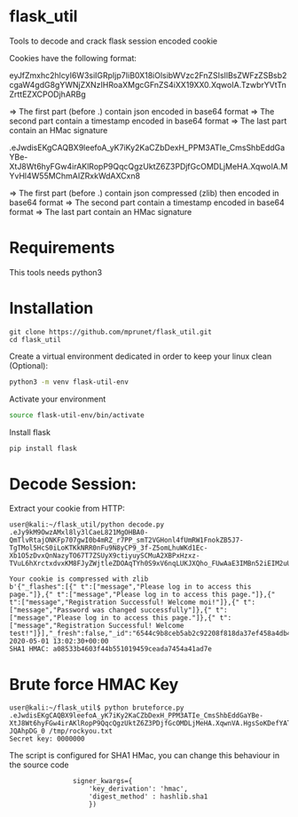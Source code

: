 # flask_util
Tools to decode and crack flask session encoded cookie

Cookies have the following format:

eyJfZmxhc2hlcyI6W3siIGRpIjp7IiB0X18iOlsibWVzc2FnZSIsIlBsZWFzZSBsb2cgaW4gdG8gYWNjZXNzIHRoaXMgcGFnZS4iXX19XX0.XqwoIA.TzwbrYVtTnZrttEZXCPODjhARBg

=> The first part (before .) contain json encoded in base64 format
=> The second part contain a timestamp encoded in base64 format
=> The last part contain an HMac signature



.eJwdisEKgCAQBX9leefoA_yK7iKy2KaCZbDexH_PPM3ATIe_CmsShbEddGaYBe-XtJ8Wt6hyFGw4irAKlRopP9QqcQgzUktZ6Z3PDjfGcOMDLjMeHA.XqwoIA.MYvHl4W55MChmAIZRxkWdAXCxn8

=> The first part (before .) contain json compressed (zlib) then encoded in base64 format
=> The second part contain a timestamp encoded in base64 format
=> The last part contain an HMac signature

# Requirements

This tools needs python3

# Installation
```
git clone https://github.com/mprunet/flask_util.git
cd flask_util
```

Create a virtual environment dedicated in order to keep your linux clean (Optional):
```sh
python3 -m venv flask-util-env
```

Activate your environment
```sh
source flask-util-env/bin/activate
```

Install flask
```sh
pip install flask
```

# Decode Session:
Extract your cookie from HTTP:

```
user@kali:~/flask_util/python decode.py .eJy9kM9OwzAMxl8ly3lCaeL821MgOHBA0-QmTlvRtajONKFp707gwI0b4mRZ_r7PP_smT2VGHonl4fUmRW1FnokZB5J7-TgTMol5HcS0iLoKTKkNRR0nFu9N8yCP9_3f-Z5omLhuWKd1Ec-Xb1O5zDvxQnNazyTO67T7ZSUyX9ctiyuySCMuA2XBPxHzxz-TVuL6hXrctxdvxKM8FJyZWjtleZDOAqTYh0S9xV6nqLUKJXQho_FUwAaE3IMBn52iEIM2uU86uZy0cQHAk3beB8gqonVOe1805oh90ZmMNioEiGQVGlAOLEYN0Hm0MZvYWdtuSLyVU13faGk8FLvgvKKYyHa5byIXkNC2REqgQkcdYIIs758pxrMs.Xqwd5g.oIUztGA_RLVRAZRZzq2nRUpBrX4

Your cookie is compressed with zlib
b'{"_flashes":[{" t":["message","Please log in to access this page."]},{" t":["message","Please log in to access this page."]},{" t":["message","Registration Successful! Welcome moi!"]},{" t":["message","Password was changed successfully"]},{" t":["message","Please log in to access this page."]},{" t":["message","Registration Successful! Welcome test!"]}],"_fresh":false,"_id":"6544c9b8ceb5ab2c92208f818da37ef458a4db4347d60e89823dbc2c6dc2368447e267784d09a566277f2ad9abf2de32308849e50a340645a924417a59d39155","csrf_token":"e918670e9ce51dbd3968aea5d9aec4081e14ac4d"}'
2020-05-01 13:02:30+00:00
SHA1 HMAC: a08533b4603f44b551019459ceada7454a41ad7e
```

# Brute force HMAC Key
```
user@kali:~/flask_util$ python bruteforce.py .eJwdisEKgCAQBX9leefoA_yK7iKy2KaCZbDexH_PPM3ATIe_CmsShbEddGaYBe-XtJ8Wt6hyFGw4irAKlRopP9QqcQgzUktZ6Z3PDjfGcOMDLjMeHA.XqwnVA.HgsSoKDefYAToB3Sv-JQAhpDG_0 /tmp/rockyou.txt 
Secret key: 0000000                
```

The script is configured for SHA1 HMac, you can change this behaviour in the source code
```
                signer_kwargs={
                    'key_derivation': 'hmac',
                    'digest_method' : hashlib.sha1
                    })
```

